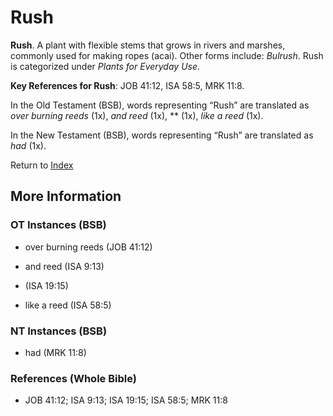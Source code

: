 # Rush
**Rush**. 
A plant with flexible stems that grows in rivers and marshes, commonly used for making ropes (acai). 
Other forms include: 
*Bulrush*. 
Rush is categorized under _Plants for Everyday Use_. 


**Key References for Rush**: 
JOB 41:12, ISA 58:5, MRK 11:8. 


In the Old Testament (BSB), words representing “Rush” are translated as 
*over burning reeds* (1x), *and reed* (1x), ** (1x), *like a reed* (1x). 


In the New Testament (BSB), words representing “Rush” are translated as 
*had* (1x). 


Return to [Index](00-Index.md)

## More Information

### OT Instances (BSB)

* over burning reeds (JOB 41:12)

* and reed (ISA 9:13)

*  (ISA 19:15)

* like a reed (ISA 58:5)



### NT Instances (BSB)

* had (MRK 11:8)



### References (Whole Bible)

* JOB 41:12; ISA 9:13; ISA 19:15; ISA 58:5; MRK 11:8



